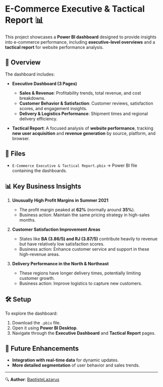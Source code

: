 # E-Commerce Executive & Tactical Report 📊  

This project showcases a **Power BI dashboard** designed to provide insights into e-commerce performance, including **executive-level overviews** and a **tactical report** for website performance analysis.  

## 🚀 Overview  
The dashboard includes:  
- **Executive Dashboard (3 Pages)**  
  - **Sales & Revenue**: Profitability trends, total revenue, and cost breakdowns.  
  - **Customer Behavior & Satisfaction**: Customer reviews, satisfaction scores, and engagement insights.  
  - **Delivery & Logistics Performance**: Shipment times and regional delivery efficiency.  

- **Tactical Report**: A focused analysis of **website performance**, tracking **new user acquisition** and **revenue generation** by source, platform, and browser.  

## 📂 Files  
- `E-Commerce Executive & Tactical Report.pbix` → Power BI file containing the dashboards.  


## 📊 Key Business Insights  
1. **Unusually High Profit Margins in Summer 2021**  
   - The profit margin peaked at **62%** (normally around **35%**).  
   - Business action: Maintain the same pricing strategy in high-sales months.  

2. **Customer Satisfaction Improvement Areas**  
   - States like **BA (3.86/5) and RJ (3.87/5)** contribute heavily to revenue but have relatively low satisfaction scores.  
   - Business action: Enhance customer service and support in these high-revenue areas.  

3. **Delivery Performance in the North & Northeast**  
   - These regions have longer delivery times, potentially limiting customer growth.  
   - Business action: Improve logistics to capture new customers.  

## 🛠️ Setup  
To explore the dashboard:  
1. Download the `.pbix` file.  
2. Open it using **Power BI Desktop**.  
3. Navigate through the **Executive Dashboard** and **Tactical Report** pages.  

## 📌 Future Enhancements  
- **Integration with real-time data** for dynamic updates.  
- **More detailed segmentation** of user behavior and sales trends.  

---
🔍 **Author**: [BaptisteLazarus](https://github.com/BaptisteLazarus)  
